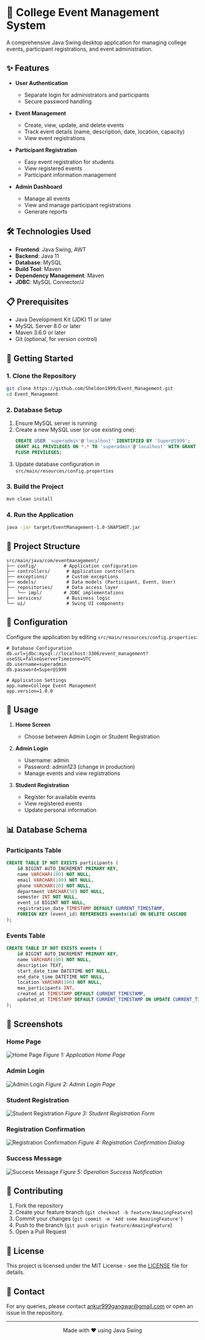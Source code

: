 # 🎉 College Event Management System

A comprehensive Java Swing desktop application for managing college events, participant registrations, and event administration.

## ✨ Features

- **User Authentication**
  - Separate login for administrators and participants
  - Secure password handling

- **Event Management**
  - Create, view, update, and delete events
  - Track event details (name, description, date, location, capacity)
  - View event registrations

- **Participant Registration**
  - Easy event registration for students
  - View registered events
  - Participant information management

- **Admin Dashboard**
  - Manage all events
  - View and manage participant registrations
  - Generate reports

## 🛠️ Technologies Used

- **Frontend**: Java Swing, AWT
- **Backend**: Java 11
- **Database**: MySQL
- **Build Tool**: Maven
- **Dependency Management**: Maven
- **JDBC**: MySQL Connector/J

## 📋 Prerequisites

- Java Development Kit (JDK) 11 or later
- MySQL Server 8.0 or later
- Maven 3.6.0 or later
- Git (optional, for version control)

## 🚀 Getting Started

### 1. Clone the Repository
```bash
git clone https://github.com/Sheldon1999/Event_Management.git
cd Event_Management
```

### 2. Database Setup
1. Ensure MySQL server is running
2. Create a new MySQL user (or use existing one):
   ```sql
   CREATE USER 'superadmin'@'localhost' IDENTIFIED BY 'Super@1999';
   GRANT ALL PRIVILEGES ON *.* TO 'superadmin'@'localhost' WITH GRANT OPTION;
   FLUSH PRIVILEGES;
   ```
3. Update database configuration in `src/main/resources/config.properties`

### 3. Build the Project
```bash
mvn clean install
```

### 4. Run the Application
```bash
java -jar target/EventManagement-1.0-SNAPSHOT.jar
```

## 📂 Project Structure

```
src/main/java/com/eventmanagement/
├── config/          # Application configuration
├── controllers/      # Application controllers
├── exceptions/       # Custom exceptions
├── models/           # Data models (Participant, Event, User)
├── repositories/     # Data access layer
│   └── impl/        # JDBC implementations
├── services/         # Business logic
└── ui/               # Swing UI components
```

## 🔧 Configuration

Configure the application by editing `src/main/resources/config.properties`:

```properties
# Database Configuration
db.url=jdbc:mysql://localhost:3306/event_management?useSSL=false&serverTimezone=UTC
db.username=superadmin
db.password=Super@1999

# Application Settings
app.name=College Event Management
app.version=1.0.0
```

## 📝 Usage

1. **Home Screen**
   - Choose between Admin Login or Student Registration

2. **Admin Login**
   - Username: admin
   - Password: admin123 (change in production)
   - Manage events and view registrations

3. **Student Registration**
   - Register for available events
   - View registered events
   - Update personal information

## 📊 Database Schema

### Participants Table
```sql
CREATE TABLE IF NOT EXISTS participants (
    id BIGINT AUTO_INCREMENT PRIMARY KEY,
    name VARCHAR(100) NOT NULL,
    email VARCHAR(100) NOT NULL,
    phone VARCHAR(20) NOT NULL,
    department VARCHAR(50) NOT NULL,
    semester INT NOT NULL,
    event_id BIGINT NOT NULL,
    registration_date TIMESTAMP DEFAULT CURRENT_TIMESTAMP,
    FOREIGN KEY (event_id) REFERENCES events(id) ON DELETE CASCADE
);
```

### Events Table
```sql
CREATE TABLE IF NOT EXISTS events (
    id BIGINT AUTO_INCREMENT PRIMARY KEY,
    name VARCHAR(100) NOT NULL,
    description TEXT,
    start_date_time DATETIME NOT NULL,
    end_date_time DATETIME NOT NULL,
    location VARCHAR(100) NOT NULL,
    max_participants INT,
    created_at TIMESTAMP DEFAULT CURRENT_TIMESTAMP,
    updated_at TIMESTAMP DEFAULT CURRENT_TIMESTAMP ON UPDATE CURRENT_TIMESTAMP
);
```

## 📸 Screenshots

### Home Page
![Home Page](screenshots/version-1.0.0/home.png)
*Figure 1: Application Home Page*

### Admin Login
![Admin Login](screenshots/version-1.0.0/admin_login.png)
*Figure 2: Admin Login Page*

### Student Registration
![Student Registration](screenshots/version-1.0.0/student_registration.png)
*Figure 3: Student Registration Form*

### Registration Confirmation
![Registration Confirmation](screenshots/version-1.0.0/confirm.png)
*Figure 4: Registration Confirmation Dialog*

### Success Message
![Success Message](screenshots/version-1.0.0/success.png)
*Figure 5: Operation Success Notification*

## 🤝 Contributing

1. Fork the repository
2. Create your feature branch (`git checkout -b feature/AmazingFeature`)
3. Commit your changes (`git commit -m 'Add some AmazingFeature'`)
4. Push to the branch (`git push origin feature/AmazingFeature`)
5. Open a Pull Request

## 📄 License

This project is licensed under the MIT License - see the [LICENSE](LICENSE) file for details.

## 📧 Contact

For any queries, please contact ankur999gangwar@gmail.com or open an issue in the repository.

---

<div align="center">
  Made with ❤️ using Java Swing
</div>